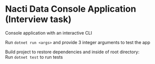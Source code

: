 <h1> Nacti Data Console Application (Interview task) </h1>

Console application with an interactive CLI

Run `dotnet run <args>` and provide 3 integer arguments to test the app <br>

Build project to restore dependencies and inside of root directory: <br>
Run `dotnet test` to run tests
